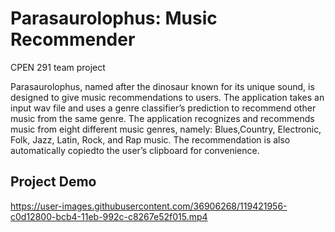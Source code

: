 
# Parasaurolophus: Music Recommender
CPEN 291 team project

Parasaurolophus, named after the dinosaur known for its unique sound, is designed to give music recommendations to users. The application takes an input wav file and uses a genre classifier’s prediction to recommend other music from the same genre. The application recognizes and recommends music from eight different music genres, namely: Blues,Country, Electronic, Folk, Jazz, Latin, Rock, and Rap music. The recommendation is also automatically copiedto the user’s clipboard for convenience.

## Project Demo

https://user-images.githubusercontent.com/36906268/119421956-c0d12800-bcb4-11eb-992c-c8267e52f015.mp4













